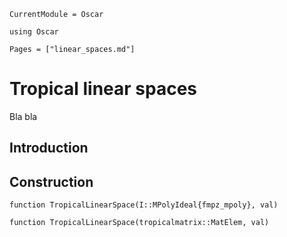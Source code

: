 



```@meta
CurrentModule = Oscar
```

```@setup oscar
using Oscar
```

```@contents
Pages = ["linear_spaces.md"]
```

# Tropical linear spaces
Bla bla
## Introduction


## Construction


```@docs
function TropicalLinearSpace(I::MPolyIdeal{fmpz_mpoly}, val)
```
```@docs
function TropicalLinearSpace(tropicalmatrix::MatElem, val)
```


